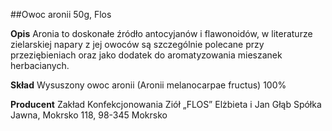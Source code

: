 ##Owoc aronii 50g, Flos

**Opis** Aronia to doskonałe źródło antocyjanów i flawonoidów, w literaturze zielarskiej napary z jej owoców są szczególnie polecane przy przeziębieniach oraz jako dodatek do aromatyzowania mieszanek herbacianych.

**Skład** Wysuszony owoc aronii (Aronii melanocarpae fructus) 100%

**Producent** Zakład Konfekcjonowania Ziół „FLOS” Elżbieta i Jan Głąb Spółka Jawna, Mokrsko 118, 98-345 Mokrsko
